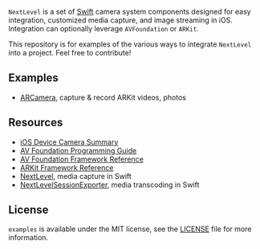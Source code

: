 `NextLevel` is a set of [Swift](https://developer.apple.com/swift/) camera system components designed for easy integration, customized media capture, and image streaming in iOS. Integration can optionally leverage `AVFoundation` or `ARKit`.

This repository is for examples of the various ways to integrate `NextLevel` into a project. Feel free to contribute!

## Examples

- [ARCamera](https://github.com/NextLevel/examples/tree/master/ARCamera), capture & record ARKit videos, photos

## Resources

* [iOS Device Camera Summary](https://developer.apple.com/library/archive/documentation/DeviceInformation/Reference/iOSDeviceCompatibility/Cameras/Cameras.html)
* [AV Foundation Programming Guide](https://developer.apple.com/library/ios/documentation/AudioVideo/Conceptual/AVFoundationPG/Articles/00_Introduction.html)
* [AV Foundation Framework Reference](https://developer.apple.com/library/ios/documentation/AVFoundation/Reference/AVFoundationFramework/)
* [ARKit Framework Reference](https://developer.apple.com/documentation/arkit)
* [NextLevel](https://github.com/NextLevel/NextLevel), media capture in Swift
* [NextLevelSessionExporter](https://github.com/NextLevel/NextLevelSessionExporter), media transcoding in Swift

## License

`examples` is available under the MIT license, see the [LICENSE](https://github.com/NextLevel/examples/blob/master/LICENSE) file for more information.
